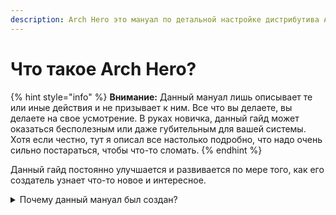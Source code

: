 ```yaml
---
description: Arch Hero это мануал по детальной настройке дистрибутива Arch Linux.
---
```


# Что такое Arch Hero?

{% hint style="info" %}
**Внимание:** Данный мануал лишь описывает те или иные действия и не призывает к ним. Все что вы делаете, вы делаете на свое усмотрение. В руках новичка, данный гайд может оказаться бесполезным или даже губительным для вашей системы. Хотя если честно, тут я описал все настолько подробно, что надо очень сильно постараться, чтобы что-то сломать.
{% endhint %}

Данный гайд постоянно улучшается и развивается по мере того, как его создатель узнает что-то новое и интересное.

<details>

<summary>Почему данный  мануал был создан?</summary>

1. Вся информация, связанная с Arch Linux, написана в основном на английском. А многие его не знают, но при всем этом хотят поставить себе Arch Linux, это моя им рука помощи.
2. Я часто забываю как делается та или иная вещь, следовательно одна из причин создания данного мануала - мне нужна была шпаргалка.

То есть данный мануал можно использовать либо как пошаговое пособие для новичков, либо как шпаргалку для опытных пользователей сообщества Linux.&#x20;

</details>
